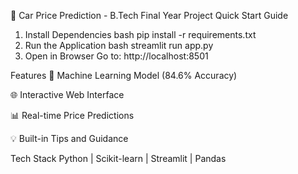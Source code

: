 🚗 Car Price Prediction - B.Tech Final Year Project
Quick Start Guide
1. Install Dependencies
bash
pip install -r requirements.txt
2. Run the Application
bash
streamlit run app.py
3. Open in Browser
Go to: http://localhost:8501

Features
🤖 Machine Learning Model (84.6% Accuracy)

🌐 Interactive Web Interface

📊 Real-time Price Predictions

💡 Built-in Tips and Guidance

Tech Stack
Python | Scikit-learn | Streamlit | Pandas